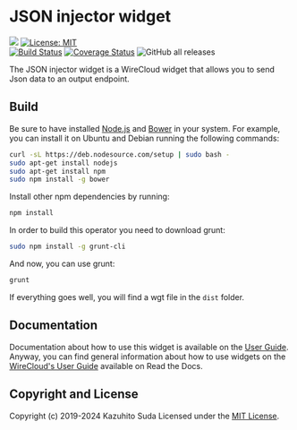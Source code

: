 # JSON injector widget

[![](https://nexus.lab.fiware.org/repository/raw/public/badges/chapters/visualization.svg)](https://www.fiware.org/developers/catalogue/)
[![License: MIT](https://img.shields.io/github/license/lets-fiware/json-injector.svg)](https://opensource.org/licenses/MIT)<br/>
[![Build Status](https://travis-ci.com/lets-fiware/json-injector.svg?branch=master)](https://travis-ci.com/lets-fiware/json-injector)
[![Coverage Status](https://coveralls.io/repos/github/lets-fiware/json-injector/badge.svg?branch=master)](https://coveralls.io/github/lets-fiware/json-injector?branch=master)
![GitHub all releases](https://img.shields.io/github/downloads/lets-fiware/json-injector/total)

The JSON injector widget is a WireCloud widget that allows you to send Json data to an output endpoint.

Build
-----

Be sure to have installed [Node.js](http://node.js) and [Bower](http://bower.io) in your system. For example, you can install it on Ubuntu and Debian running the following commands:

```bash
curl -sL https://deb.nodesource.com/setup | sudo bash -
sudo apt-get install nodejs
sudo apt-get install npm
sudo npm install -g bower
```

Install other npm dependencies by running:

```bash
npm install
```

In order to build this operator you need to download grunt:

```bash
sudo npm install -g grunt-cli
```

And now, you can use grunt:

```bash
grunt
```

If everything goes well, you will find a wgt file in the `dist` folder.

## Documentation

Documentation about how to use this widget is available on the
[User Guide](src/doc/userguide.md). Anyway, you can find general information
about how to use widgets on the
[WireCloud's User Guide](https://wirecloud.readthedocs.io/en/stable/user_guide/)
available on Read the Docs.

## Copyright and License

Copyright (c) 2019-2024 Kazuhito Suda
Licensed under the [MIT License](./LICENSE-MIT).
